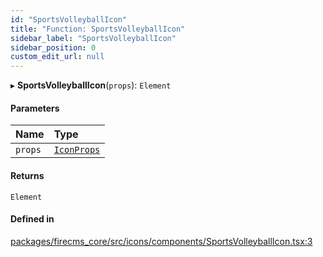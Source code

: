 ```yaml
---
id: "SportsVolleyballIcon"
title: "Function: SportsVolleyballIcon"
sidebar_label: "SportsVolleyballIcon"
sidebar_position: 0
custom_edit_url: null
---
```


▸ **SportsVolleyballIcon**(`props`): `Element`

#### Parameters

| Name | Type |
| :------ | :------ |
| `props` | [`IconProps`](../types/IconProps.md) |

#### Returns

`Element`

#### Defined in

[packages/firecms_core/src/icons/components/SportsVolleyballIcon.tsx:3](https://github.com/FireCMSco/firecms/blob/d45f3739/packages/firecms_core/src/icons/components/SportsVolleyballIcon.tsx#L3)

